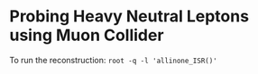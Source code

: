 # Probing Heavy Neutral Leptons using Muon Collider


To run the reconstruction:
`root -q -l 'allinone_ISR()'`
